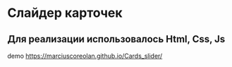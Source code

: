# Слайдер карточек 

## Для реализации использовалось Html, Css, Js

demo https://marciuscoreolan.github.io/Cards_slider/
